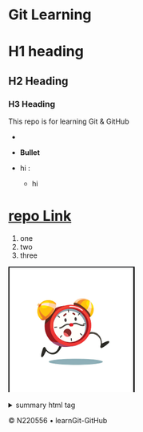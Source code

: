 # Git Learning

# H1 heading
## H2 Heading
### H3 Heading

This repo is for learning Git & GitHub

-
- **Bullet**

- hi :
  - hi
 
# [repo Link](https://github.com/skills/getting-started-with-github-copilot.git)
1. one
1. two
1. three


![Alternate text](Digitalclockbackground.png)
<details>
  <summary>summary html tag</summary>
  this is paragraph in a details tag
</details>

&copy; N220556 &bull; learnGit-GitHub
